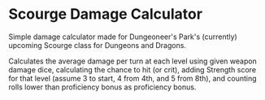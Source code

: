 # Scourge Damage Calculator

Simple damage calculator made for Dungeoneer's Park's (currently) upcoming Scourge class for Dungeons and Dragons.

Calculates the average damage per turn at each level using given weapon damage dice, calculating the chance to hit (or crit), adding Strength score for that level (assume 3 to start, 4 from 4th, and 5 from 8th), and counting rolls lower than proficiency bonus as proficiency bonus.
